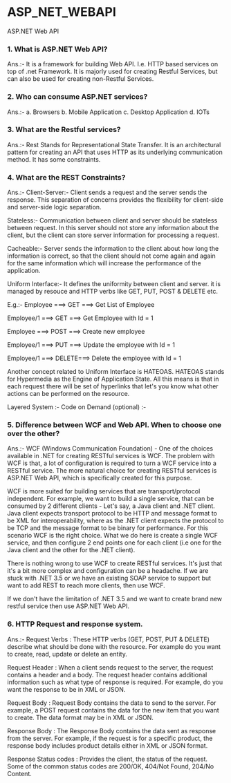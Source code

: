 # ASP_NET_WEBAPI
 ASP.NET Web API

### 1. What is ASP.NET Web API?

Ans.:- It is a framework for building Web API. I.e. HTTP based services on top of .net Framework. It is majorly used for creating Restful Services, but can also be used for creating non-Restful Services.

### 2. Who can consume ASP.NET services?

Ans.:-  a. Browsers
        b. Mobile Application
        c. Desktop Application
        d. IOTs

### 3. What are the Restful services?

Ans.:- Rest Stands for Representational State Transfer. 
It is an architectural pattern for creating an API that uses HTTP as its underlying communication method. 
It has some constraints.

### 4. What are the REST Constraints?

Ans.:- Client-Server:- Client sends a request and the server sends the response. 
      This separation of concerns provides the flexibility for client-side and server-side logic separation.

Stateless:- Communication between client and server should be stateless between request. 
      In this server should not store any information about the client, but the client can store server information for processing a request.

Cacheable:- Server sends the information to the client about how long the information is correct, 
      so that the client should not come again and again for the same information which will increase the performance of the application.

Uniform Interface:- It defines the uniformity between client and server. it is managed by resouce and HTTP verbs like GET, PUT, POST & DELETE etc.

E.g.:-
Employee    ===>  GET   ===>    Get List of Employee

Employee/1  ===>  GET   ===>    Get Employee with Id = 1

Employee    ===>  POST  ===>    Create new employee

Employee/1  ===>  PUT   ===>    Update the employee with Id = 1

Employee/1  ===>  DELETE===>    Delete the employee with Id = 1

Another concept related to Uniform Interface is HATEOAS. HATEOAS stands for Hypermedia as the Engine of Application State. 
All this means is that in each request there will be set of hyperlinks that let's you know what other actions can be performed on the resource. 

Layered System :-
Code on Demand (optional) :- 


### 5. Difference between WCF and Web API. When to choose one over the other?

Ans.:- WCF (Windows Communication Foundation) - One of the choices available in .NET for creating RESTful services is WCF. The problem with WCF is that, a lot of configuration is required to turn a WCF service into a RESTful service. The more natural choice for creating RESTful services is ASP.NET Web API, which is specifically created for this purpose.

WCF is more suited for building services that are transport/protocol independent. For example, we want to build a single service, that can be consumed by 2 different clients - Let's say, a Java client and .NET client. Java client expects transport protocol to be HTTP and message format to be XML for interoperability, where as the .NET client expects the protocol to be TCP and the message format to be binary for performance. For this scenario WCF is the right choice. What we do here is create a single WCF service, and then configure 2 end points one for each client (i.e one for the Java client and the other for the .NET client). 

There is nothing wrong to use WCF to create RESTful services. It's just that it's a bit more complex and configuration can be a headache. If we are stuck with .NET 3.5 or we have an existing SOAP service to support but want to add REST to reach more clients, then use WCF. 

If we don't have the limitation of .NET 3.5 and we want to create brand new restful service then use ASP.NET Web API.


### 6. HTTP Request and response system.

Ans.:- Request Verbs : These HTTP verbs (GET, POST, PUT & DELETE) describe what should be done with the resource. For example do you want to create, read, update or delete an entity. 

Request Header : When a client sends request to the server, the request contains a header and a body. The request header contains additional information such as what type of response is required. For example, do you want the response to be in XML or JSON.

Request Body : Request Body contains the data to send to the server. For example, a POST request contains the data for the new item that you want to create. The data format may be in XML or JSON.

Response Body : The Response Body contains the data sent as response from the server. For example, if the request is for a specific product, the response body includes product details either in XML or JSON format.

Response Status codes : Provides the client, the status of the request. Some of the common status codes are 200/OK, 404/Not Found, 204/No Content.



